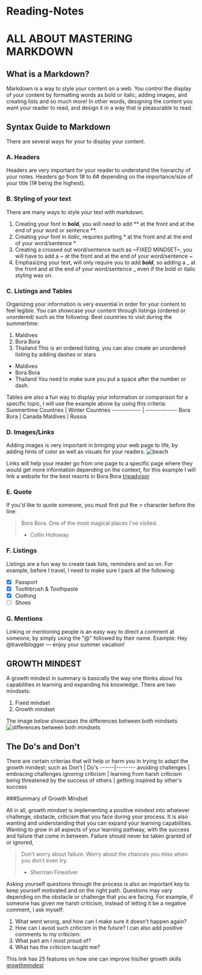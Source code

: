 # Reading-Notes

# ALL ABOUT MASTERING MARKDOWN

## What is a Markdown?

Markdown is a way to style your content on a web. You control the display of your content by formatting words as bold or italic, adding images, and creating lists and so much more! In other words, designing the content you want your reader to read, and design it in a way that is pleasurable to read. 

## Syntax Guide to Markdown

There are several ways for your to display your content. 

### A. Headers 

Headers are very important for your reader to understand the hierarchy of your notes. 
Headers go from 1# to 6# depending on the importance/size of your title (1# being the highest).

### B. Styling of your text

There are many ways to style your text with markdown. 
1. Creating your font in **bold**, you will need to add ** at the front and at the end of your word or sentence **. 
2. Creating your font in *italic*, requires putting * at the front and at the end of your word/sentence *
3. Creating a crossed out word/sentence such as ~FIXED MINDSET~, you will have to add a ~ at the front and at the end of your word/sentence ~
4. Emphasizing your text, will only require you to add _**bold**_, so adding a _ at the front and at the end of your word/sentence _ even if the bold or italic styling was on.

### C. Listings and Tables

Organizing your information is very essential in order for your content to feel legible. 
You can showcase your content through listings (ordered or unordered) such as the following: 
Best countries to visit during the summertime:
1. Maldives
2. Bora Bora
3. Thailand 
This is an ordered listing, you can also create an unordered listing by adding dashes or stars
- Maldives
- Bora Bora
- Thailand
You need to make sure you put a space after the number or dash.

Tables are also a fun way to display your information or comparison for a specific topic, I will use the example above by using this criteria:
Summertime Countries | Winter Countries
------------ | -------------
Bora Bora | Canada
Maldives | Russia


### D. Images/Links

Adding images is very important in bringing your web page to life, by adding hints of color as well as visuals for your readers.
![beach](https://conradhotels3.hilton.com/resources/media/ch/PPTBNCI/en_US/img/shared/full_page_image_gallery/main/CN_resortext_700x525_FitToBoxSmallDimension_Center.jpg)
 
 Links will help your reader go from one page to a specific page where they would get more information depending on the context, for this example I will link a website for the best resorts in Bora Bora
 [tripadvisor](https://www.tripadvisor.com/SmartDeals-g311415-zft9672-Bora_Bora_Society_Islands-Hotel-Deals.html)
 
 ### E. Quote
 
 If you'd like to quote someone, you must first put the > character before the line:

> Bora Bora. One of the most magical places I've visited.
> - Collin Holloway

### F. Listings
Listings are a fun way to create task lists, reminders and so on. For example, before I travel, I need to make sure I pack all the following:
- [x] Passport
- [x] Toothbrush & Toothpaste
- [x] Clothing
- [ ] Shoes

### G. Mentions

Linking or mentioning people is an easy way to direct a comment at someone, by simply using the "@" followed by their name. Example: Hey @travelblogger — enjoy your summer vacation!

## GROWTH MINDEST

A growth mindest in summary is basically the way one thinks about his capabilities in learning and expanding his knowledge. 
There are two mindsets: 
1. Fixed mindset
2. Growth mindset 

The image below showcases the differences between both mindsets 
![differences between both mindsets](https://sites.dartmouth.edu/learning/files/2017/05/Growth-Mindset_Copyright-Big-Change1.jpg)


## The Do's and Don't 

There are certain criterias that will help or harm you in trying to adapt the growth mindest; such as
Don't | Do's
------|--------
avoiding challenges | embracing challenges
ignoring criticism | learning from harsh criticism
being threatened by the success of others | getting inspired by other's success

###Summary of Growth Mindset

All in all, growth mindset is implementing a positive mindest into whatever challenge, obstacle, criticism that you face during your process. It is also wanting and understanding that you can expand your learning capabilities. Wanting to grow in all aspects of your learning pathway, with the success and failure that come in between. Failure should never be taken granted of or ignored,

> Don’t worry about failure. Worry about the chances you miss when you don’t even try.
> - Sherman Finesilver

Asking yourself questions through the process is also an important key to keep yourself motivated and on the right path. Questions may vary depending on the obstacle or challenge that you are facing. 
For example, if someone has given me harsh criticism, instead of letting it be a negative comment, I ask myself:
1. What went wrong, and how can I make sure it doesn’t happen again?
2. How can I avoid such criticism in the future?
I can also add positive comments to my criticism:
3. What part am I most proud of?
4. What has the criticism taught me?

This link has 25 features on how one can improve his/her growth skills [growthmindest](https://www.opencolleges.edu.au/informed/features/develop-a-growth-mindset/)





